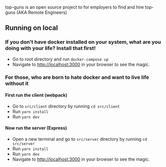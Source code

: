 top-guns is an open source project to for employers to find and hire top-guns (AKA Remote Engineers) 

## Running on local
### If you don't have docker installed on your system, what are you doing with your life? Install that first!

- Go to root directory and run `docker-compose up`
- Navigate to [http://localhost:3000](http://localhost:3000) in your browser to see the magic.

### For those, who are born to hate docker and want to live life without it
#### First run the client (webpack)
- Go to `src/client` directory by running `cd src/client`
- Run `yarn install`
- Run `yarn dev`

#### Now run the server (Express)
- Open a new terminal and go to `src/server` directory by running `cd src/server`
- Run `yarn install`
- Run `yarn dev`
- Navigate to [http://localhost:3000](http://localhost:3000) in your browser to see the magic.
